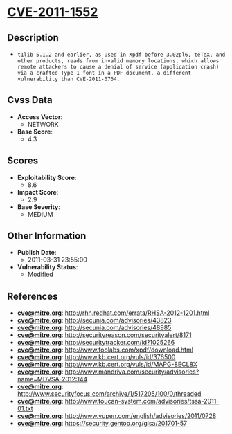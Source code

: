 
# [CVE-2011-1552](https://cve.mitre.org/cgi-bin/cvename.cgi?name=CVE-2011-1552)

## Description

- `t1lib 5.1.2 and earlier, as used in Xpdf before 3.02pl6, teTeX, and other products, reads from invalid memory locations, which allows remote attackers to cause a denial of service (application crash) via a crafted Type 1 font in a PDF document, a different vulnerability than CVE-2011-0764.`

## Cvss Data

- **Access Vector**:
  - NETWORK
- **Base Score**:
  - 4.3

## Scores

- **Exploitability Score**:
  - 8.6
- **Impact Score**:
  - 2.9
- **Base Severity**:
  - MEDIUM

## Other Information

- **Publish Date**:
  - 2011-03-31 23:55:00
- **Vulnerability Status**:
  - Modified

## References

- **cve@mitre.org**: http://rhn.redhat.com/errata/RHSA-2012-1201.html
- **cve@mitre.org**: http://secunia.com/advisories/43823
- **cve@mitre.org**: http://secunia.com/advisories/48985
- **cve@mitre.org**: http://securityreason.com/securityalert/8171
- **cve@mitre.org**: http://securitytracker.com/id?1025266
- **cve@mitre.org**: http://www.foolabs.com/xpdf/download.html
- **cve@mitre.org**: http://www.kb.cert.org/vuls/id/376500
- **cve@mitre.org**: http://www.kb.cert.org/vuls/id/MAPG-8ECL8X
- **cve@mitre.org**: http://www.mandriva.com/security/advisories?name=MDVSA-2012:144
- **cve@mitre.org**: http://www.securityfocus.com/archive/1/517205/100/0/threaded
- **cve@mitre.org**: http://www.toucan-system.com/advisories/tssa-2011-01.txt
- **cve@mitre.org**: http://www.vupen.com/english/advisories/2011/0728
- **cve@mitre.org**: https://security.gentoo.org/glsa/201701-57

